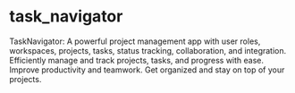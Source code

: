 # task_navigator
 TaskNavigator: A powerful project management app with user roles, workspaces, projects, tasks, status tracking, collaboration, and integration. Efficiently manage and track projects, tasks, and progress with ease. Improve productivity and teamwork. Get organized and stay on top of your projects.
